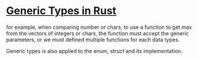 # [Generic Types in Rust](https://www.youtube.com/watch?v=6rcTSxPJ6Bw)

for example, when comparing number or chars, to use a function to get max from the vectors of integers or chars, the function must accept the generic parameters, or we must defined multiple functions for each data types.

Generic types is also applied to the enum, struct and its implementation.
